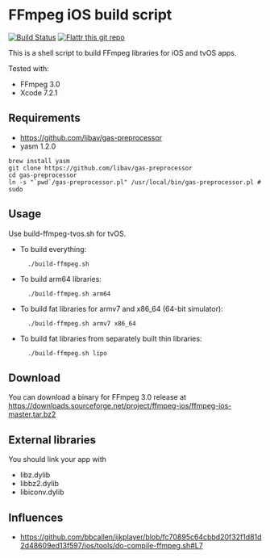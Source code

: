 # FFmpeg iOS build script

[![Build Status](https://travis-ci.org/kewlbear/FFmpeg-iOS-build-script.svg?branch=master)](https://travis-ci.org/kewlbear/FFmpeg-iOS-build-script)
[![Flattr this git repo](http://api.flattr.com/button/flattr-badge-large.png)](https://flattr.com/submit/auto?user_id=kewlbear&url=https://flattr.com/submit/auto?user_id=kewlbear&url=https%3A%2F%2Fgithub.com%2Fkewlbear%2FFFmpeg-iOS-build-script)

This is a shell script to build FFmpeg libraries for iOS and tvOS apps.

Tested with:

* FFmpeg 3.0
* Xcode 7.2.1

## Requirements

* https://github.com/libav/gas-preprocessor
* yasm 1.2.0

```
brew install yasm
git clone https://github.com/libav/gas-preprocessor
cd gas-preprocessor
ln -s "`pwd`/gas-preprocessor.pl" /usr/local/bin/gas-preprocessor.pl # sudo
```


## Usage

Use build-ffmpeg-tvos.sh for tvOS.

* To build everything:

        ./build-ffmpeg.sh

* To build arm64 libraries:

        ./build-ffmpeg.sh arm64

* To build fat libraries for armv7 and x86_64 (64-bit simulator):

        ./build-ffmpeg.sh armv7 x86_64

* To build fat libraries from separately built thin libraries:

        ./build-ffmpeg.sh lipo

## Download

You can download a binary for FFmpeg 3.0 release at https://downloads.sourceforge.net/project/ffmpeg-ios/ffmpeg-ios-master.tar.bz2

## External libraries

You should link your app with

* libz.dylib
* libbz2.dylib
* libiconv.dylib

## Influences

* https://github.com/bbcallen/ijkplayer/blob/fc70895c64cbbd20f32f1d81d2d48609ed13f597/ios/tools/do-compile-ffmpeg.sh#L7
